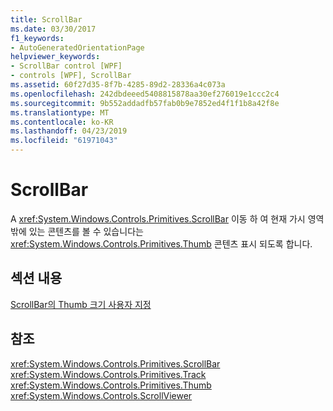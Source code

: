 ```yaml
---
title: ScrollBar
ms.date: 03/30/2017
f1_keywords:
- AutoGeneratedOrientationPage
helpviewer_keywords:
- ScrollBar control [WPF]
- controls [WPF], ScrollBar
ms.assetid: 60f27d35-8f7b-4285-89d2-28336a4c073a
ms.openlocfilehash: 242dbdeeed5408815878aa30ef276019e1ccc2c4
ms.sourcegitcommit: 9b552addadfb57fab0b9e7852ed4f1f1b8a42f8e
ms.translationtype: MT
ms.contentlocale: ko-KR
ms.lasthandoff: 04/23/2019
ms.locfileid: "61971043"
---
```

# <a name="scrollbar"></a>ScrollBar
A <xref:System.Windows.Controls.Primitives.ScrollBar> 이동 하 여 현재 가시 영역 밖에 있는 콘텐츠를 볼 수 있습니다는 <xref:System.Windows.Controls.Primitives.Thumb> 콘텐츠 표시 되도록 합니다.  
  
## <a name="in-this-section"></a>섹션 내용  
 [ScrollBar의 Thumb 크기 사용자 지정](how-to-customize-the-thumb-size-on-a-scrollbar.md)  
  
## <a name="reference"></a>참조  
 <xref:System.Windows.Controls.Primitives.ScrollBar>  
  <xref:System.Windows.Controls.Primitives.Track>  
  <xref:System.Windows.Controls.Primitives.Thumb>  
  <xref:System.Windows.Controls.ScrollViewer>

